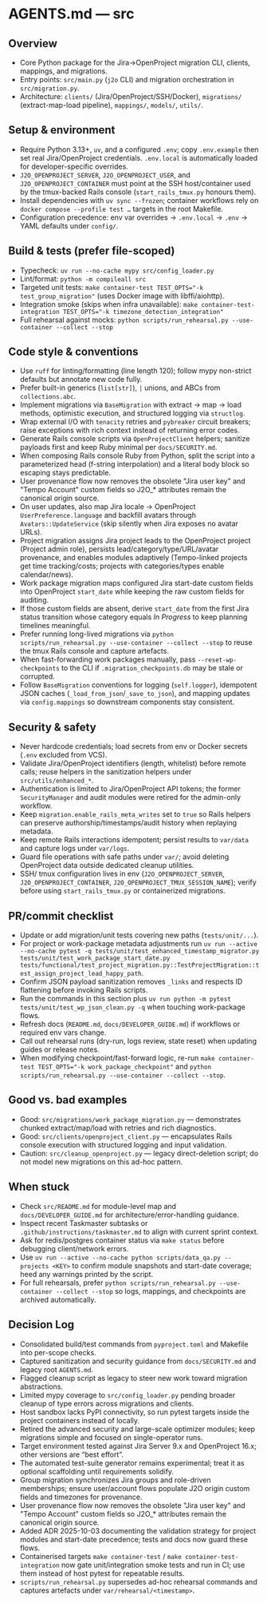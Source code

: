 <!-- Managed by agent: keep sections and order; edit content, not structure. Last updated: 2025-10-10 -->
# AGENTS.md — src

## Overview
- Core Python package for the Jira→OpenProject migration CLI, clients, mappings, and migrations.
- Entry points: `src/main.py` (`j2o` CLI) and migration orchestration in `src/migration.py`.
- Architecture: `clients/` (Jira/OpenProject/SSH/Docker), `migrations/` (extract-map-load pipeline), `mappings/`, `models/`, `utils/`.

## Setup & environment
- Require Python 3.13+, `uv`, and a configured `.env`; copy `.env.example` then set real Jira/OpenProject credentials. `.env.local` is automatically loaded for developer-specific overrides.
- `J2O_OPENPROJECT_SERVER`, `J2O_OPENPROJECT_USER`, and `J2O_OPENPROJECT_CONTAINER` must point at the SSH host/container used by the tmux-backed Rails console (`start_rails_tmux.py` honours them).
- Install dependencies with `uv sync --frozen`; container workflows rely on `docker compose --profile test …` targets in the root Makefile.
- Configuration precedence: env var overrides → `.env.local` → `.env` → YAML defaults under `config/`.

## Build & tests (prefer file-scoped)
- Typecheck: `uv run --no-cache mypy src/config_loader.py`
- Lint/format: `python -m compileall src`
- Targeted unit tests: `make container-test TEST_OPTS="-k test_group_migration"` (uses Docker image with libffi/aiohttp).
- Integration smoke (skips when infra unavailable): `make container-test-integration TEST_OPTS="-k timezone_detection_integration"`
- Full rehearsal against mocks: `python scripts/run_rehearsal.py --use-container --collect --stop`

## Code style & conventions
- Use `ruff` for linting/formatting (line length 120); follow mypy non-strict defaults but annotate new code fully.
- Prefer built-in generics (`list[str]`), `|` unions, and ABCs from `collections.abc`.
- Implement migrations via `BaseMigration` with extract → map → load methods, optimistic execution, and structured logging via `structlog`.
- Wrap external I/O with `tenacity` retries and `pybreaker` circuit breakers; raise exceptions with rich context instead of returning error codes.
- Generate Rails console scripts via `OpenProjectClient` helpers; sanitize payloads first and keep Ruby minimal per `docs/SECURITY.md`.
- When composing Rails console Ruby from Python, split the script into a parameterized head (f-string interpolation) and a literal body block so escaping stays predictable.
- User provenance flow now removes the obsolete "Jira user key" and "Tempo Account" custom fields so J2O_* attributes remain the canonical origin source.
- On user updates, also map Jira locale → OpenProject `UserPreference.language` and backfill avatars through `Avatars::UpdateService` (skip silently when Jira exposes no avatar URLs).
- Project migration assigns Jira project leads to the OpenProject project (Project admin role), persists lead/category/type/URL/avatar provenance, and enables modules adaptively (Tempo-linked projects get time tracking/costs; projects with categories/types enable calendar/news).
- Work package migration maps configured Jira start-date custom fields into OpenProject `start_date` while keeping the raw custom fields for auditing.
- If those custom fields are absent, derive `start_date` from the first Jira status transition whose category equals *In Progress* to keep planning timelines meaningful.
- Prefer running long-lived migrations via `python scripts/run_rehearsal.py --use-container --collect --stop` to reuse the tmux Rails console and capture artefacts.
- When fast-forwarding work packages manually, pass `--reset-wp-checkpoints` to the CLI if `.migration_checkpoints.db` may be stale or corrupted.
- Follow `BaseMigration` conventions for logging (`self.logger`), idempotent JSON caches (`_load_from_json`/`_save_to_json`), and mapping updates via `config.mappings` so downstream components stay consistent.

## Security & safety
- Never hardcode credentials; load secrets from env or Docker secrets (`.env` excluded from VCS).
- Validate Jira/OpenProject identifiers (length, whitelist) before remote calls; reuse helpers in the sanitization helpers under `src/utils/enhanced_*`.
- Authentication is limited to Jira/OpenProject API tokens; the former `SecurityManager` and audit modules were retired for the admin-only workflow.
- Keep `migration.enable_rails_meta_writes` set to `true` so Rails helpers can preserve authorship/timestamps/audit history when replaying metadata.
- Keep remote Rails interactions idempotent; persist results to `var/data` and capture logs under `var/logs`.
- Guard file operations with safe paths under `var/`; avoid deleting OpenProject data outside dedicated cleanup utilities.
- SSH/ tmux configuration lives in env (`J2O_OPENPROJECT_SERVER`, `J2O_OPENPROJECT_CONTAINER`, `J2O_OPENPROJECT_TMUX_SESSION_NAME`); verify before using `start_rails_tmux.py` or containerized migrations.

## PR/commit checklist
- Update or add migration/unit tests covering new paths (`tests/unit/...`).
- For project or work-package metadata adjustments run `uv run --active --no-cache pytest -q tests/unit/test_enhanced_timestamp_migrator.py tests/unit/test_work_package_start_date.py tests/functional/test_project_migration.py::TestProjectMigration::test_assign_project_lead_happy_path`.
- Confirm JSON payload sanitization removes `_links` and respects ID flattening before invoking Rails scripts.
- Run the commands in this section plus `uv run python -m pytest tests/unit/test_wp_json_clean.py -q` when touching work-package flows.
- Refresh docs (`README.md`, `docs/DEVELOPER_GUIDE.md`) if workflows or required env vars change.
- Call out rehearsal runs (dry-run, logs review, state reset) when updating guides or release notes.
- When modifying checkpoint/fast-forward logic, re-run `make container-test TEST_OPTS="-k work_package_checkpoint"` and `python scripts/run_rehearsal.py --use-container --collect --stop`.

## Good vs. bad examples
- Good: `src/migrations/work_package_migration.py` — demonstrates chunked extract/map/load with retries and rich diagnostics.
- Good: `src/clients/openproject_client.py` — encapsulates Rails console execution with structured logging and input validation.
- Caution: `src/cleanup_openproject.py` — legacy direct-deletion script; do not model new migrations on this ad-hoc pattern.

## When stuck
- Check `src/README.md` for module-level map and `docs/DEVELOPER_GUIDE.md` for architecture/error-handling guidance.
- Inspect recent Taskmaster subtasks or `.github/instructions/taskmaster.md` to align with current sprint context.
- Ask for redis/postgres container status via `make status` before debugging client/network errors.
- Use `uv run --active --no-cache python scripts/data_qa.py --projects <KEY>` to confirm module snapshots and start-date coverage; heed any warnings printed by the script.
- For full rehearsals, prefer `python scripts/run_rehearsal.py --use-container --collect --stop` so logs, mappings, and checkpoints are archived automatically.

## Decision Log
- Consolidated build/test commands from `pyproject.toml` and Makefile into per-scope checks.
- Captured sanitization and security guidance from `docs/SECURITY.md` and legacy root `AGENTS.md`.
- Flagged cleanup script as legacy to steer new work toward migration abstractions.
- Limited mypy coverage to `src/config_loader.py` pending broader cleanup of type errors across migrations and clients.
- Host sandbox lacks PyPI connectivity, so run pytest targets inside the project containers instead of locally.
- Retired the advanced security and large-scale optimizer modules; keep migrations simple and focused on single-operator runs.
- Target environment tested against Jira Server 9.x and OpenProject 16.x; other versions are “best effort”.
- The automated test-suite generator remains experimental; treat it as optional scaffolding until requirements solidify.
- Group migration synchronizes Jira groups and role-driven memberships; ensure user/account flows populate J2O origin custom fields and timezones for provenance.
- User provenance flow now removes the obsolete "Jira user key" and "Tempo Account" custom fields so J2O_* attributes remain the canonical origin source.
- Added ADR 2025-10-03 documenting the validation strategy for project modules and start-date precedence; tests and docs now guard these flows.
- Containerised targets `make container-test` / `make container-test-integration` now gate unit/integration smoke tests and run in CI; use them instead of host pytest for repeatable results.
- `scripts/run_rehearsal.py` supersedes ad-hoc rehearsal commands and captures artefacts under `var/rehearsal/<timestamp>`.
